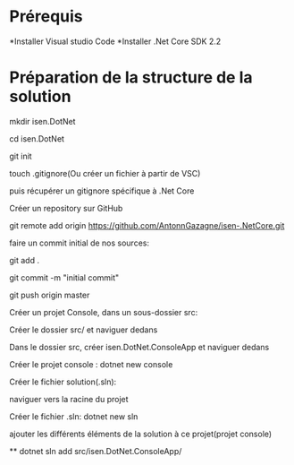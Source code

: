 # Prérequis
*Installer Visual studio Code
*Installer .Net Core SDK 2.2

# Préparation de la structure de la solution
mkdir isen.DotNet

cd isen.DotNet

git init

touch .gitignore(Ou créer un fichier à partir de VSC)

puis récupérer un gitignore spécifique à .Net Core

Créer un repository sur GitHub

git remote add origin https://github.com/AntonnGazagne/isen-.NetCore.git

faire un commit initial de nos sources:

git add .

git commit -m "initial commit"

git push origin master


Créer un projet Console, dans un sous-dossier src:

Créer le dossier src/ et naviguer dedans

Dans le dossier src, créer isen.DotNet.ConsoleApp et naviguer dedans

Créer le projet console : dotnet new console

Créer le fichier solution(.sln):

naviguer vers la racine du projet

Créer le fichier .sln: dotnet new sln

ajouter les différents éléments de la solution à ce projet(projet console)

** dotnet sln add src/isen.DotNet.ConsoleApp/
